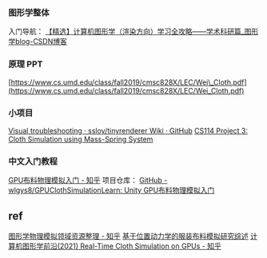 
### 图形学整体
入门导航：
[【精选】计算机图形学（渲染方向）学习全攻略——学术科研篇\_图形学blog-CSDN博客](https://blog.csdn.net/tiao_god/article/details/111146313)
### 原理 PPT
[https://www.cs.umd.edu/class/fall2019/cmsc828X/LEC/Wei\_Cloth.pdf](https://www.cs.umd.edu/class/fall2019/cmsc828X/LEC/Wei_Cloth.pdf)
### 小项目
[Visual troubleshooting · ssloy/tinyrenderer Wiki · GitHub](https://github.com/ssloy/tinyrenderer/wiki/Visual-troubleshooting)
[CS114 Project 3: Cloth Simulation using Mass-Spring System](https://ics.uci.edu/~shz/courses/cs114/docs/proj3/index.html)
### 中文入门教程
[GPU布料物理模拟入门 - 知乎](https://zhuanlan.zhihu.com/p/365025737)
项目仓库：
[GitHub - wlgys8/GPUClothSimulationLearn: Unity GPU布料物理模拟入门](https://github.com/wlgys8/GPUClothSimulationLearn/tree/master)

## ref
[图形学物理模拟领域资源整理 - 知乎](https://zhuanlan.zhihu.com/p/444931303?utm_id=0)
[基于位置动力学的服装布料模拟研究综述](https://www.hanspub.org/journal/PaperInformation?paperID=74638)
[计算机图形学前沿(2021) Real-Time Cloth Simulation on GPUs - 知乎](https://zhuanlan.zhihu.com/p/473396818)